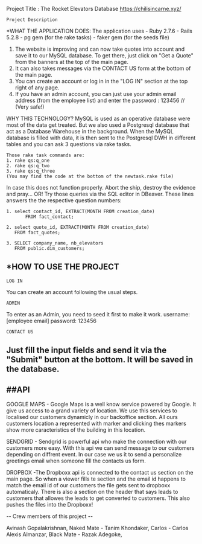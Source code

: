 Project Title : The Rocket Elevators Database
https://chilisincarne.xyz/

	Project Description
*WHAT THE APPLICATION DOES:
The application uses
	- Ruby 2.7.6
	- Rails 5.2.8
	- pg gem (for the rake tasks)
	- faker gem (for the seeds file)


1. The website is improving and can now take quotes into account and save it to our MySQL database.
	To get there, just click on "Get a Quote" from the banners at the top of the main page.
2. It can also takes messages via the CONTACT US form at the bottom of the main page.
3. You can create an account or log in in the "LOG IN" section at the top right of any page.
4. If you have an admin account, you can just use your admin email address (from
the employee list) and enter the password : 123456 	// (Very safe!)

WHY THIS TECHNOLOGY?
MySQL is used as an operative database were most of the data get treated. But we also used a
Postgresql database that act as a Database Warehouse in the background. When the MySQL
database is filled with data, it is then sent to the Postgresql DWH in different tables and
you can ask 3 questions via rake tasks.

	Those rake task commands are:
	1. rake qs:q_one
	2. rake qs:q_two
	3. rake qs:q_three
	(You may find the code at the bottom of the newtask.rake file)

In case this does not function properly. Abort the ship, destroy the evidence and pray...
OR!
Try those queries via the SQL editor in DBeaver. These lines answers the the respective 
question numbers:

	1. select contact_id, EXTRACT(MONTH FROM creation_date)
           FROM fact_contact;
	
	2. select quote_id, EXTRACT(MONTH FROM creation_date)
	   FROM fact_quotes;
	
	3. SELECT company_name, nb_elevators
	   FROM public.dim_customers;




*HOW TO USE THE PROJECT
------------------------------------------------------------------
	LOG IN
You can create an account following the usual steps.

	ADMIN
To enter as an Admin, you need to seed it first to make it work.
username: [employee email]
password: 123456

	CONTACT US
Just fill the input fields and send it via the "Submit" button at
the bottom. It will be saved in the database.
------------------------------------------------------------------


##API
------------------------------------------------------------------

GOOGLE MAPS - Google Maps is a well know service powered by Google. It give us access to a grand variety of location. We use this services to localised our customers dynamicly in our backoffice section. All ours customers location a represented with marker and clicking thes markers show more caracteristics of the building in this location.

SENDGRID - Sendgrid is powerful api who make the connection with our customers more easy. With this api we can send message to our customers depending on diffrent event. In our case we us it to send a personalize greetings email when someone fill the contacts us form.

DROPBOX -The Dropboxx api is connected to the contact us section on the main page. 
So when a viewer fills te section and the email id happens to match the email id of our customers the file gets sent to dropboxx automaticaly. 
There is also a section on the header that says leads to customers that allowes the leads to get converted to customers. This also pushes the files into the Dropboxx!


-- Crew members of this project --


Avinash Gopalakrishnan,
Naked Mate - Tanim Khondaker,
Carlos - Carlos Alexis Almanzar,
Black Mate - Razak Adegoke,

